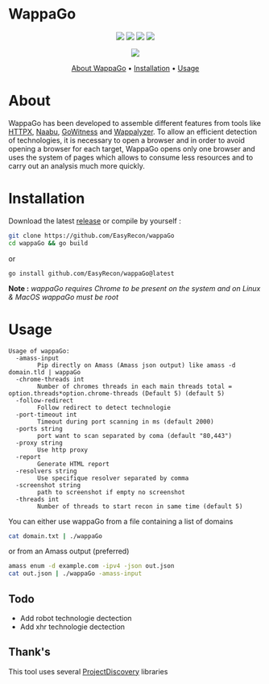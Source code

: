 # WappaGo

<p align="center">  
    <a href="https://opensource.org/licenses/MIT"><img src="https://img.shields.io/badge/license-MIT-_red.svg"></a>  
    <a href="https://github.com/EasyRecon/Hunt3r/issues"><img src="https://img.shields.io/badge/contributions-welcome-brightgreen.svg?style=flat"></a>  
    <a href="https://github.com/EasyRecon/Hunt3r"><img src="https://img.shields.io/badge/release-v0.0.8-informational"></a>
    <a href="https://github.com/easyrecon/wappago/issues" target="_blank"><img src="https://img.shields.io/github/issues/easyrecon/wappago?color=blue" /></a>
</p>

<p align="center">  
    <a href="https://codeclimate.com/github/EasyRecon/wappaGo"><img src="https://codeclimate.com/github/EasyRecon/wappaGo.png"></a>
</p>

<p align="center">
  <a href="#about">About WappaGo</a> •
  <a href="#installation">Installation</a> •
  <a href="#usage">Usage</a>
</p>

# About
WappaGo has been developed to assemble different features from tools like [HTTPX](https://github.com/projectdiscovery/httpx), [Naabu](https://github.com/projectdiscovery/naabu), [GoWitness](https://github.com/sensepost/gowitness) and [Wappalyzer](https://github.com/wappalyzer/wappalyzer).
To allow an efficient detection of technologies, it is necessary to open a browser and in order to avoid opening a browser for each target, WappaGo opens only one browser and uses the system of pages which allows to consume less resources and to carry out an analysis much more quickly.

# Installation

Download the latest [release](https://github.com/EasyRecon/wappaGo/releases)  or compile by yourself :

```bash
git clone https://github.com/EasyRecon/wappaGo
cd wappaGo && go build 
```
or
```
go install github.com/EasyRecon/wappaGo@latest
```

**Note :** _wappaGo requires Chrome to be present on the system and on Linux & MacOS wappaGo must be root_

# Usage



```
Usage of wappaGo:
  -amass-input
        Pip directly on Amass (Amass json output) like amass -d domain.tld | wappaGo
  -chrome-threads int
        Number of chromes threads in each main threads total = option.threads*option.chrome-threads (Default 5) (default 5)
  -follow-redirect
        Follow redirect to detect technologie
  -port-timeout int
        Timeout during port scanning in ms (default 2000)
  -ports string
        port want to scan separated by coma (default "80,443")
  -proxy string
        Use http proxy
  -report
        Generate HTML report
  -resolvers string
        Use specifique resolver separated by comma
  -screenshot string
        path to screenshot if empty no screenshot
  -threads int
        Number of threads to start recon in same time (default 5)

```

You can either use wappaGo from a file containing a list of domains
```bash
cat domain.txt | ./wappaGo
```

or from an Amass output  (preferred)

```bash
amass enum -d example.com -ipv4 -json out.json
cat out.json | ./wappaGo -amass-input
```

## Todo



  - Add robot technologie dectection
  - Add xhr technologie dectection


## Thank's

This tool uses several [ProjectDiscovery](https://github.com/projectdiscovery) libraries
